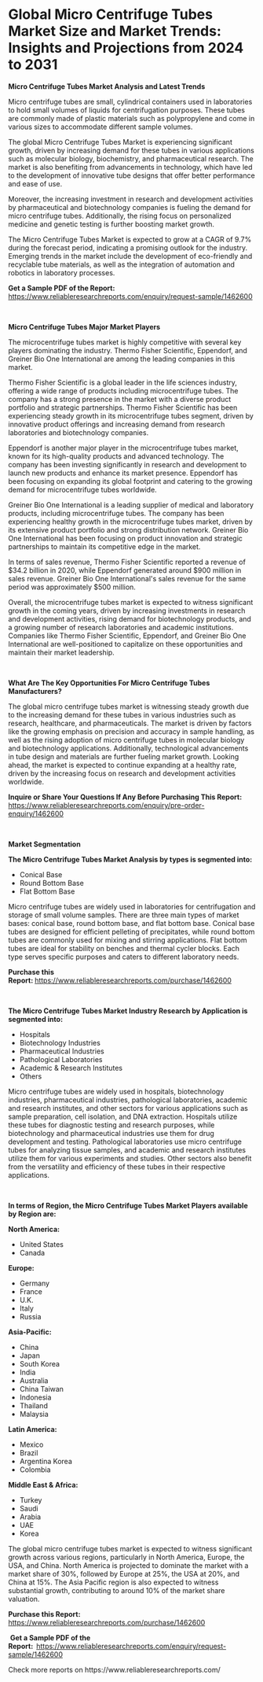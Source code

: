 <p><h1>Global Micro Centrifuge Tubes Market Size and Market Trends: Insights and Projections from 2024 to 2031</h1></p><p><strong>Micro Centrifuge Tubes Market Analysis and Latest Trends</strong></p>
<p><p>Micro centrifuge tubes are small, cylindrical containers used in laboratories to hold small volumes of liquids for centrifugation purposes. These tubes are commonly made of plastic materials such as polypropylene and come in various sizes to accommodate different sample volumes.</p><p>The global Micro Centrifuge Tubes Market is experiencing significant growth, driven by increasing demand for these tubes in various applications such as molecular biology, biochemistry, and pharmaceutical research. The market is also benefiting from advancements in technology, which have led to the development of innovative tube designs that offer better performance and ease of use.</p><p>Moreover, the increasing investment in research and development activities by pharmaceutical and biotechnology companies is fueling the demand for micro centrifuge tubes. Additionally, the rising focus on personalized medicine and genetic testing is further boosting market growth.</p><p>The Micro Centrifuge Tubes Market is expected to grow at a CAGR of 9.7% during the forecast period, indicating a promising outlook for the industry. Emerging trends in the market include the development of eco-friendly and recyclable tube materials, as well as the integration of automation and robotics in laboratory processes.</p></p>
<p><strong>Get a Sample PDF of the Report:&nbsp;</strong> <a href="https://www.reliableresearchreports.com/enquiry/request-sample/1462600">https://www.reliableresearchreports.com/enquiry/request-sample/1462600</a></p>
<p>&nbsp;</p>
<p><strong>Micro Centrifuge Tubes Major Market Players</strong></p>
<p><p>The microcentrifuge tubes market is highly competitive with several key players dominating the industry. Thermo Fisher Scientific, Eppendorf, and Greiner Bio One International are among the leading companies in this market.</p><p>Thermo Fisher Scientific is a global leader in the life sciences industry, offering a wide range of products including microcentrifuge tubes. The company has a strong presence in the market with a diverse product portfolio and strategic partnerships. Thermo Fisher Scientific has been experiencing steady growth in its microcentrifuge tubes segment, driven by innovative product offerings and increasing demand from research laboratories and biotechnology companies.</p><p>Eppendorf is another major player in the microcentrifuge tubes market, known for its high-quality products and advanced technology. The company has been investing significantly in research and development to launch new products and enhance its market presence. Eppendorf has been focusing on expanding its global footprint and catering to the growing demand for microcentrifuge tubes worldwide.</p><p>Greiner Bio One International is a leading supplier of medical and laboratory products, including microcentrifuge tubes. The company has been experiencing healthy growth in the microcentrifuge tubes market, driven by its extensive product portfolio and strong distribution network. Greiner Bio One International has been focusing on product innovation and strategic partnerships to maintain its competitive edge in the market.</p><p>In terms of sales revenue, Thermo Fisher Scientific reported a revenue of $34.2 billion in 2020, while Eppendorf generated around $900 million in sales revenue. Greiner Bio One International's sales revenue for the same period was approximately $500 million.</p><p>Overall, the microcentrifuge tubes market is expected to witness significant growth in the coming years, driven by increasing investments in research and development activities, rising demand for biotechnology products, and a growing number of research laboratories and academic institutions. Companies like Thermo Fisher Scientific, Eppendorf, and Greiner Bio One International are well-positioned to capitalize on these opportunities and maintain their market leadership.</p></p>
<p>&nbsp;</p>
<p><strong>What Are The Key Opportunities For Micro Centrifuge Tubes Manufacturers?</strong></p>
<p><p>The global micro centrifuge tubes market is witnessing steady growth due to the increasing demand for these tubes in various industries such as research, healthcare, and pharmaceuticals. The market is driven by factors like the growing emphasis on precision and accuracy in sample handling, as well as the rising adoption of micro centrifuge tubes in molecular biology and biotechnology applications. Additionally, technological advancements in tube design and materials are further fueling market growth. Looking ahead, the market is expected to continue expanding at a healthy rate, driven by the increasing focus on research and development activities worldwide.</p></p>
<p><strong>Inquire or Share Your Questions If Any Before Purchasing This Report:</strong> <a href="https://www.reliableresearchreports.com/enquiry/pre-order-enquiry/1462600">https://www.reliableresearchreports.com/enquiry/pre-order-enquiry/1462600</a></p>
<p>&nbsp;</p>
<p><strong>Market Segmentation</strong></p>
<p><strong>The Micro Centrifuge Tubes Market Analysis by types is segmented into:</strong></p>
<p><ul><li>Conical Base</li><li>Round Bottom Base</li><li>Flat Bottom Base</li></ul></p>
<p><p>Micro centrifuge tubes are widely used in laboratories for centrifugation and storage of small volume samples. There are three main types of market bases: conical base, round bottom base, and flat bottom base. Conical base tubes are designed for efficient pelleting of precipitates, while round bottom tubes are commonly used for mixing and stirring applications. Flat bottom tubes are ideal for stability on benches and thermal cycler blocks. Each type serves specific purposes and caters to different laboratory needs.</p></p>
<p><strong>Purchase this Report:&nbsp;</strong><a href="https://www.reliableresearchreports.com/purchase/1462600">https://www.reliableresearchreports.com/purchase/1462600</a></p>
<p>&nbsp;</p>
<p><strong>The Micro Centrifuge Tubes Market Industry Research by Application is segmented into:</strong></p>
<p><ul><li>Hospitals</li><li>Biotechnology Industries</li><li>Pharmaceutical Industries</li><li>Pathological Laboratories</li><li>Academic & Research Institutes</li><li>Others</li></ul></p>
<p><p>Micro centrifuge tubes are widely used in hospitals, biotechnology industries, pharmaceutical industries, pathological laboratories, academic and research institutes, and other sectors for various applications such as sample preparation, cell isolation, and DNA extraction. Hospitals utilize these tubes for diagnostic testing and research purposes, while biotechnology and pharmaceutical industries use them for drug development and testing. Pathological laboratories use micro centrifuge tubes for analyzing tissue samples, and academic and research institutes utilize them for various experiments and studies. Other sectors also benefit from the versatility and efficiency of these tubes in their respective applications.</p></p>
<p>&nbsp;</p>
<p><strong>In terms of Region, the Micro Centrifuge Tubes Market Players available by Region are:</strong></p>
<p>
    <p> <strong> North America: </strong>
        <ul>
            <li>United States</li>
            <li>Canada</li>
        </ul>
        </p> 
    <p> <strong> Europe: </strong>
        <ul>
            <li>Germany</li>
            <li>France</li>
            <li>U.K.</li>
            <li>Italy</li>
            <li>Russia</li>
        </ul>
        </p> 
    <p> <strong> Asia-Pacific: </strong>
        <ul>
            <li>China</li>
            <li>Japan</li>
            <li>South Korea</li>
            <li>India</li>
            <li>Australia</li>
            <li>China Taiwan</li>
            <li>Indonesia</li>
            <li>Thailand</li>
            <li>Malaysia</li>
        </ul>
        </p> 
    <p> <strong> Latin America: </strong>
        <ul>
            <li>Mexico</li>
            <li>Brazil</li>
            <li>Argentina Korea</li>
            <li>Colombia</li>
        </ul>
        </p> 
    <p> <strong> Middle East & Africa: </strong>
        <ul>
            <li>Turkey</li>
            <li>Saudi</li>
            <li>Arabia</li>
            <li>UAE</li>
            <li>Korea</li>
        </ul>
    </p>
    </p>
<p><p>The global micro centrifuge tubes market is expected to witness significant growth across various regions, particularly in North America, Europe, the USA, and China. North America is projected to dominate the market with a market share of 30%, followed by Europe at 25%, the USA at 20%, and China at 15%. The Asia Pacific region is also expected to witness substantial growth, contributing to around 10% of the market share valuation.</p></p>
<p><strong>Purchase this Report: </strong><a href="https://www.reliableresearchreports.com/purchase/1462600">https://www.reliableresearchreports.com/purchase/1462600</a></p>
<p>&nbsp;<strong>Get a Sample PDF of the Report:&nbsp;&nbsp;</strong><a href="https://www.reliableresearchreports.com/enquiry/request-sample/1462600">https://www.reliableresearchreports.com/enquiry/request-sample/1462600</a></p>
<p><strong></strong></p>
<p>Check more reports on https://www.reliableresearchreports.com/</p>